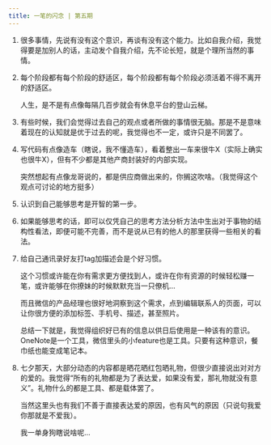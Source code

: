 ```yaml
---
title: 一笔的闪念 | 第五期 
---
```


1. 很多事情，先说有没有这个意识，再谈有没有这个能力。比如自我介绍，我觉得要是加别人的话，主动发个自我介绍，先不论长短，就是个理所当然的事情。

2. 每个阶段都有每个阶段的舒适区，每个阶段都有每个阶段必须活着不得不离开的舒适区。

   人生，是不是有点像每隔几百步就会有休息平台的登山云梯。

3. 有些时候，我们会觉得过去自己的观点或者所做的事情很无脑。那是不是意味着现在的认知就是优于过去的呢，我觉得也不一定，或许只是不同罢了。

4. 写代码有点像造车（瞎说，我不懂造车），看着整出一车来很牛X（实际上确实也很牛X），但有不少都是其他产商封装好的内部实现。
    
   突然想起有点像龙哥说的，都是供应商做出来的，你搁这吹啥。（我觉得这个观点可讨论的地方挺多）
   
5. 认识到自己能够思考是开智的第一步。

6. 如果能够思考的话，即可以仅凭自己的思考方法分析方法中生出对于事物的结构性看法，即便可能不完善，而不是说从已有的他人的那里获得一些相关的看法。

7. 给自己通讯录好友打tag加描述会是个好习惯。
   
   这个习惯或许能在你有需求更方便找到人，或许在你有资源的时候轻松赚一笔，或许能够在你撩妹的时候默默充当一只僚机…
   
   而且微信的产品经理也很好地洞察到这个需求，点到编辑联系人的页面，可以让你很方便的添加标签、手机号、描述，甚至照片。
   
   总结一下就是，我觉得组织好已有的信息以供日后使用是一种该有的意识。OneNote是一个工具，微信里头的小feature也是工具。只要有这种意识，餐巾纸也能变成笔记本。
   
8. 七夕那天，大部分动态的内容都是晒花晒红包晒礼物，但很少直接说出对对方的爱的。我觉得“所有的礼物都是为了表达爱，如果没有爱，那礼物就没有意义”。礼物什么的都是工具、都是载体罢了。
 
   当然这里头也有我们不善于直接表达爱的原因，也有风气的原因（只说句我爱你那就是不爱我）。

   我一单身狗瞎说啥呢...

<commonFooter-for-idea></commonFooter-for-idea>